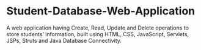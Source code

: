 # Student-Database-Web-Application
A web application having Create, Read, Update and Delete operations to store students’ information, built using HTML, CSS, JavaScript, Servlets, JSPs, Struts and Java Database Connectivity.
